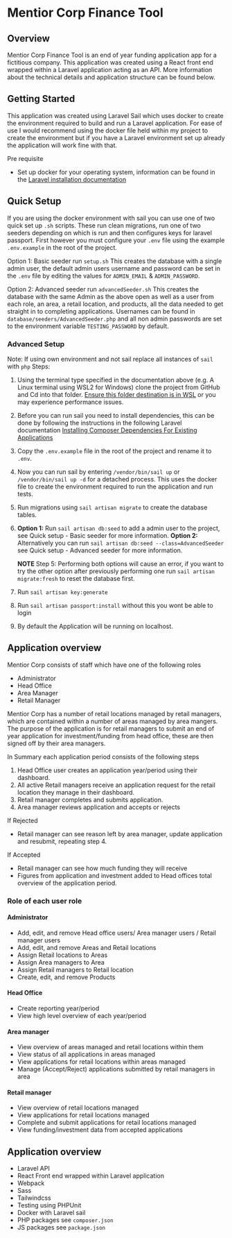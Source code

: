#  Mentior Corp Finance Tool

## Overview
Mentior Corp Finance Tool is an end of year funding application app for a fictitious company. This application was created using a React front end wrapped within a Laravel application acting as an API. More information about the technical details and application structure can be found below.

## Getting Started
This application was created using Laravel Sail which uses docker to create the environment required to build and run a Laravel application. For ease of use I would recommend using the docker file held within my project to create the environment but if you have a Laravel environment set up already the application will work fine with that.

Pre requisite 
- Set up docker for your operating system, information can be found in the [Laravel installation documentation](https://laravel.com/docs/8.x/installation)

## Quick Setup
If you are using the docker environment with sail you can use one of two quick set up `.sh` scripts. These run clean migrations, run one of two seeders depending on which is run and then configures keys for laravel passport. First however you must configure your `.env` file using the example `.env.example` in the root of the project.

Option 1: Basic seeder
run `setup.sh`
This creates the database with a single admin user, the default admin users username and password can be set in the `.env` file by editing the values for `ADMIN_EMAIL` & `ADMIN_PASSWORD`.

Option 2: Advanced seeder
run `advancedSeeder.sh`
This creates the database with the same Admin as the above open as well as a user from each role, an area, a retail location, and products, all the data needed to get straight in to completing applications. Usernames can be found in `database/seeders/AdvancedSeeder.php` and all non admin passwords are set to the environment variable `TESTING_PASSWORD` by default.

### Advanced Setup
Note: If using own environment and not sail replace all instances of `sail`  with `php`
Steps:
 1. Using the terminal type specified in the documentation above (e.g. A Linux terminal using WSL2 for Windows) clone the project from GitHub and Cd into that folder. [Ensure this folder destination is in WSL](https://stackoverflow.com/questions/65227492/laravel-8-laravel-sail-for-dev-on-windows-10-is-slow-how-to-speed-up) or you may experience performance issues.
 2. Before you can run sail you need to install dependencies, this can be done by following the instructions in the following Laravel documentation [Installing Composer Dependencies For Existing Applications](https://laravel.com/docs/8.x/sail#installing-composer-dependencies-for-existing-projects)
 3. Copy the `.env.example` file in the root of the project and rename it to `.env`.
 4.  Now you can run sail by entering `/vendor/bin/sail up` or `/vendor/bin/sail up -d` for a detached process. This uses the docker file to create the environment required to run the application and run tests.
 5. Run migrations using `sail artisan migrate` to create the database tables.
 6. **Option 1:** Run `sail artisan db:seed` to add a admin user to the project, see Quick setup - Basic seeder for more information.
**Option 2:** Alternatively you can run `sail artisan db:seed --class=AdvancedSeeder` see Quick setup - Advanced seeder for more information.

    **NOTE** Step 5: Performing both options will cause an error, if you want to try the other option after previously performing one run `sail artisan migrate:fresh` to reset the database first.

 7. Run `sail artisan key:generate`
 8. Run `sail artisan passport:install` without this you wont be able to login
 9. By default the Application will be running on localhost.

## Application overview

Mentior Corp consists of staff which have one of the following roles
- Administrator
- Head Office
- Area Manager
- Retail Manager

Mentior Corp has a number of retail locations managed by retail managers, which are contained within a number of areas managed by area mangers. The purpose of the application is for retail managers to submit an end of year application for investment/funding from head office, these are then signed off by their area managers.

In Summary each application period consists of the following steps
1. Head Office user creates an application year/period using their dashboard.
2. All active Retail managers receive an application request for the retail location they manage in their dashboard.
3. Retail manager completes and submits application.
4. Area manager reviews application and accepts or rejects

If Rejected
- Retail manager can see reason left by area manager, update application and resubmit, repeating step 4.

If Accepted
- Retail manager can see how much funding they will receive
- Figures from application and investment added to Head offices total overview of the application period.

### Role of each user role

#### Administrator
-  Add, edit, and remove Head office users/ Area manager users / Retail manager users
- Add, edit, and remove Areas and Retail locations
- Assign Retail locations to Areas
- Assign Area managers to Area
- Assign Retail managers to Retail location
- Create, edit, and remove Products

#### Head Office
- Create reporting year/period
- View high level overview of each year/period

#### Area manager
- View overview of areas managed and retail locations within them
- View status of  all applications in areas managed
- View applications for retail locations within areas managed
- Manage (Accept/Reject) applications submitted by retail managers in area

#### Retail manager
- View overview of retail locations managed
- View applications for retail locations managed
- Complete and submit applications for retail locations managed
- View funding/investment data from accepted applications

## Application overview
- Laravel API
- React Front end wrapped within Laravel application
- Webpack
- Sass
- Tailwindcss
- Testing using PHPUnit
- Docker with Laravel sail
- PHP packages see `composer.json`
- JS packages see `package.json`